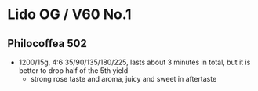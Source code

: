 # Lido OG / V60 No.1

## Philocoffea 502

- 1200/15g, 4:6 35/90/135/180/225, lasts about 3 minutes in total, but it is better to drop half of the 5th yield
  - strong rose taste and aroma, juicy and sweet in aftertaste
